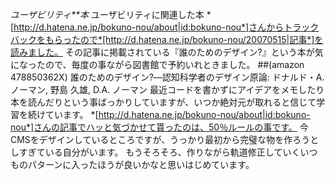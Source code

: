 *ユーザビリティ**本* ユーザビリティに関連した本
*[http://d.hatena.ne.jp/bokuno-nou/about|id:bokuno-nou*]さんからトラックバックをもらったので*[http://d.hatena.ne.jp/bokuno-nou/20070515|記事*]を読みました。
その記事に掲載されている『誰のためのデザイン?』という本が気になったので、毎度の事ながら図書館で予約いれときました。
##(amazon 478850362X) 誰のためのデザイン?―認知科学者のデザイン原論: ドナルド・A. ノーマン, 野島 久雄, D.A. ノーマン
最近コードを書かずにアイデアをメモしたり本を読んだりという事ばっかりしていますが、いつか絶対元が取れると信じて学習を続けています。
*[http://d.hatena.ne.jp/bokuno-nou/about|id:bokuno-nou*]さんの記事でハッと気づかせて貰ったのは、50％ルールの事です。
今CMSをデザインしているところですが、うっかり最初から完璧な物を作ろうとしすぎている自分がいます。
もうそろそろ、作りながら軌道修正していくいつものパターンに入ったほうが良いかなと思いはじめています。
